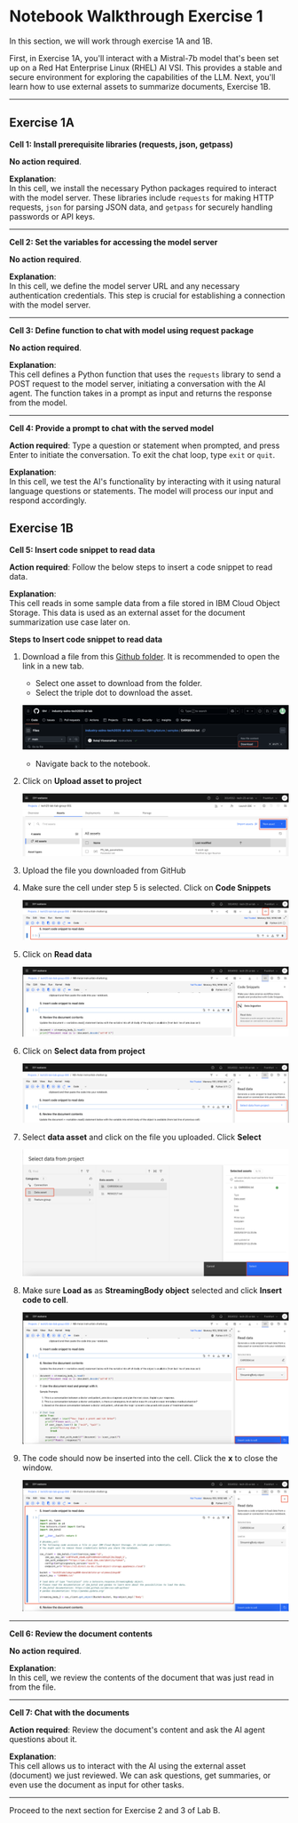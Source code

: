 # Notebook Walkthrough Exercise 1

In this section, we will work through exercise 1A and 1B.

First, in Exercise 1A, you'll interact with a Mistral-7b model that's been set up on a Red Hat Enterprise Linux (RHEL) AI VSI. This provides a stable and secure environment for exploring the capabilities of the LLM. Next, you'll learn how to use external assets to summarize documents, Exercise 1B. 

-----

## Exercise 1A

**Cell 1: Install prerequisite libraries (requests, json, getpass)**

**No action required**.

**Explanation**: <br>
In this cell, we install the necessary Python packages required to interact with the model server. These 
libraries include `requests` for making HTTP requests, `json` for parsing JSON data, and `getpass` for 
securely handling passwords or API keys.

-----

**Cell 2: Set the variables for accessing the model server**

**No action required**.

**Explanation**: <br>
In this cell, we define the model server URL and any necessary authentication credentials. This step is crucial for 
establishing a connection with the model server.

-----

**Cell 3: Define function to chat with model using request package**

**No action required**.

**Explanation**: <br>
This cell defines a Python function that uses the `requests` library to send a POST request to the model 
server, initiating a conversation with the AI agent. The function takes in a prompt as input and returns the 
response from the model.

-----

**Cell 4: Provide a prompt to chat with the served model**

**Action required**: Type a question or statement when prompted, and press Enter to initiate the 
conversation. To exit the chat loop, type `exit` or `quit`. <br>

**Explanation**: <br>
In this cell, we test the AI's functionality by interacting with it using natural language questions or 
statements. The model will process our input and respond accordingly.

## Exercise 1B


**Cell 5: Insert code snippet to read data**

**Action required**: Follow the below steps to insert a code snippet to read data. 

**Explanation**: <br>
This cell reads in some sample data from a file stored in IBM Cloud Object Storage. This data is used as an 
external asset for the document summarization use case later on.

**Steps to Insert code snippet to read data**

1. Download a file from this [Github folder](https://github.com/IBM/industry-solns-tech2025-ai-lab/tree/main/datasets/SpringNature/samples). It is recommended to open the link in a new tab.
    - Select one asset to download from the folder.
    - Select the triple dot to download the asset.

    ![alt text](../images/download-dataset.png)

    - Navigate back to the notebook.

2. Click on **Upload asset to project**

    ![alt text](../images/new-asset.png)

3. Upload the file you downloaded from GitHub

4. Make sure the cell under step 5 is selected. Click on **Code Snippets**

    ![alt text](../images/select-code-snippet.png)

5. Click on **Read data**

    ![alt text](../images/read-data.png)

6. Click on **Select data from project**

    ![alt text](../images/select-data-from-project.png)

7. Select **data asset** and click on the file you uploaded. Click **Select**

    ![alt text](../images/data-asset.png)

8. Make sure **Load as** as **StreamingBody object** selected and click **Insert code to cell**.

    ![alt text](../images/load-streamingbody.png)

9. The code should now be inserted into the cell. Click the **x** to close the window.

    ![alt text](../images/code-snippet-added.png)

-----

**Cell 6: Review the document contents**

**No action required**.

**Explanation**: <br>
In this cell, we review the contents of the document that was just read in from the file.

-----

**Cell 7: Chat with the documents**

**Action required**: Review the document's content and ask the AI agent questions about it. <br>

**Explanation**: <br>
This cell allows us to interact with the AI using the external asset (document) we just reviewed. We can ask 
questions, get summaries, or even use the document as input for other tasks.

-----

Proceed to the next section for Exercise 2 and 3 of Lab B.